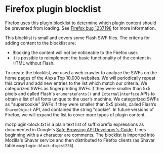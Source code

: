 # Firefox plugin blocklist

Firefox uses this plugin blocklist to determine which plugin content should be prevented from loading. See [Firefox bug 1237198](https://bugzilla.mozilla.org/show_bug.cgi?id=1237198) for more information.

This blocklist is small and covers some Flash SWF files. The criteria for adding content to the blocklist are:

* Blocking the content will not be noticeable to the Firefox user.
* It is possible to reimplement the basic functionality of the content in HTML without Flash.

To create the blocklist, we used a web crawler to analyze the SWFs on the home pages of the Alexa Top 10,000 websites. We will periodically repeat this crawl and add new entries to the list which match our criteria. We categorized SWFs as fingerprinting SWFs if they were smaller than 5x5 pixels and called Flash's `enumerateFonts()` and `ExternalInterface` APIs to obtain a list of all fonts unique to the user’s machine. We categorized SWFs as "supercookie" SWFs if they were smaller than 5x5 pixels, called Flash’s `SharedObject` API, and contained the string "cookie". In future versions of Firefox, we will expand the list to cover more types of plugin content.

mozplugin-block.txt is a plain text list of suffix/prefix expressions as documented in Google's [Safe Browsing API Developer's Guide](https://developers.google.com/safe-browsing/v4/urls-hashing#canonicalization). Lines beginning with a `#` character are comments. The blocklist is imported into Mozilla's Shavar service and then distributed to Firefox clients (as Shavar table `mozplugin-block-digest256`).
